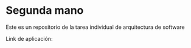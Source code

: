 # Segunda mano

Este es un repositorio de la tarea individual de arquitectura de software

Link de aplicación: 